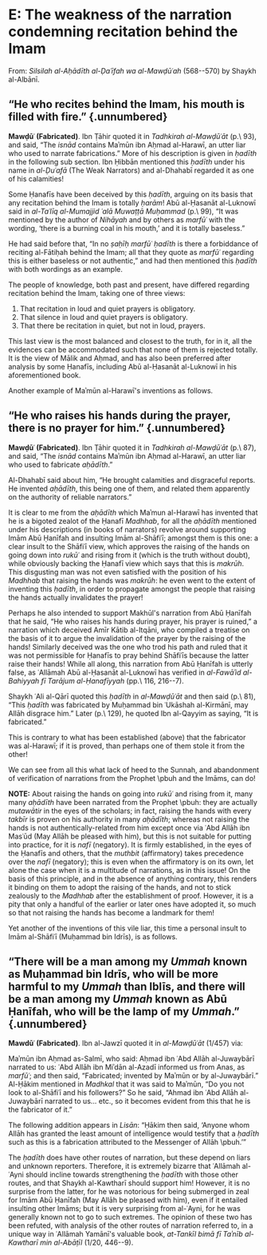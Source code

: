 

# E: The weakness of the narration condemning recitation behind the Imam

From: _Silsilah al-Aḥādīth al-Ḍaʿīfah wa al-Mawḍūʿah_ (568--570) by Shaykh al-Albānī.

## “He who recites behind the Imam, his mouth is filled with fire.” {.unnumbered}

**Mawḍūʿ (Fabricated)**. Ibn Ṭāhir quoted it in _Tadhkirah al-Mawḍūʿāt_ (p.\ 93), and said, “The _isnād_ contains Maʾmūn ibn Aḥmad al-Harawī, an utter liar who used to narrate fabrications.” More of his description is given in _ḥadīth_ in the following sub section. Ibn Ḥibbān mentioned this _ḥadīth_ under his name in _al-Ḍuʿafā_ (The Weak Narrators) and al-Dhahabī regarded it as one of his calamities!

Some Ḥanafīs have been deceived by this _ḥadīth_, arguing on its basis that any recitation behind the Imam is totally _ḥarām_! Abū al-Ḥasanāt al-Luknowī said in _al-Taʿlīq al-Mumajjid ʿalā Muwaṭṭā Muḥammad_ (p.\ 99), “It was mentioned by the author of _Nihāyah_ and by others as _marfūʿ_ with the wording, ‘there is a burning coal in his mouth,’ and it is totally baseless.”

He had said before that, “In no _ṣaḥīḥ marfūʿ ḥadīth_ is there a forbiddance of reciting al-Fātiḥah behind the Imam; all that they quote as _marfūʿ_ regarding this is either baseless or not authentic,” and had then mentioned this _ḥadīth_ with both wordings as an example.

The people of knowledge, both past and present, have differed regarding recitation behind the Imam, taking one of three views:

1. That recitation in loud and quiet prayers is obligatory.
2. That silence in loud and quiet prayers is obligatory.
3. That there be recitation in quiet, but not in loud, prayers.

This last view is the most balanced and closest to the truth, for in it, all the evidences can be accommodated such that none of them is rejected totally. It is the view of Mālik and Aḥmad, and has also been preferred after analysis by some Ḥanafīs, including Abū al-Ḥasanāt al-Luknowī in his aforementioned book.

Another example of Maʾmūn al-Harawī's inventions as follows.

## “He who raises his hands during the prayer, there is no prayer for him.” {.unnumbered}

**Mawḍūʿ (Fabricated)**. Ibn Ṭāhir quoted it in _Tadhkirah al-Mawḍūʿāt_ (p.\ 87), and said, “The _isnād_ contains Maʾmūn ibn Aḥmad al-Harawī, an utter liar who used to fabricate _aḥādīth_.”

Al-Dhahabī said about him, “He brought calamities and disgraceful reports. He invented _aḥādīth_, this being one of them, and related them apparently on the authority of reliable narrators.”

It is clear to me from the _aḥādīth_ which Maʾmun al-Harawī has invented that he is a bigoted zealot of the Ḥanafī _Madhhab_, for all the _aḥādīth_ mentioned under his descriptions (in books of narrators) revolve around supporting Imām Abū Ḥanīfah and insulting Imām al-Shāfiʿī; amongst them is this one: a clear insult to the Shāfiʿī view, which approves the raising of the hands on going down into _rukūʿ_ and rising from it (which is the truth without doubt), while obviously backing the Ḥanafī view which says that this is _makrūh_. This disgusting man was not even satisfied with the position of his _Madhhab_ that raising the hands was _makrūh_: he even went to the extent of inventing this _ḥadīth_, in order to propagate amongst the people that raising the hands actually invalidates the prayer!

Perhaps he also intended to support Makhūl's narration from Abū Ḥanīfah that he said, “He who raises his hands during prayer, his prayer is ruined,” a narration which deceived Amīr Kātib al-Itqāni, who compiled a treatise on the basis of it to argue the invalidation of the prayer by the raising of the hands! Similarly deceived was the one who trod his path and ruled that it was not permissible for Ḥanafīs to pray behind Shāfiʿīs because the latter raise their hands! While all along, this narration from Abū Ḥanīfah is utterly false, as ʿAllāmah Abū al-Ḥasanāt al-Luknowī has verified in _al-Fawāʾid al-Bahiyyah fī Tarājum al-Ḥanafīyyah_ (pp.\ 116, 216--7).

Shaykh ʿAli al-Qārī quoted this _ḥadīth_ in _al-Mawḍūʿāt_ and then said (p.\ 81), “This _ḥadīth_ was fabricated by Muḥammad bin ʿUkāshah al-Kirmānī, may Allāh disgrace him.” Later (p.\ 129), he quoted Ibn al-Qayyim as saying, “It is fabricated.”

This is contrary to what has been established (above) that the fabricator was al-Harawī; if it is proved, than perhaps one of them stole it from the other!

<!-- TODO consider revising this -->

We can see from all this what lack of heed to the Sunnah, and abandonment of verification of narrations from the Prophet \pbuh and the Imāms, can do!

<!-- TODO small-caps the following so it follows the format of the end notes in the chapters -->

**NOTE:** About raising the hands on going into _rukūʿ_ and rising from it, many many _aḥādīth_ have been narrated from the Prophet \pbuh: they are actually _mutawātir_ in the eyes of the scholars; in fact, raising the hands with every _takbīr_ is proven on his authority in many _aḥādīth_; whereas not raising the hands is not authentically-related from him except once via ʿAbd Allāh ibn Masʿūd (May Allāh be pleased with him), but this is not suitable for putting into practice, for it is _nafī_ (negatory). It is firmly established, in the eyes of the Ḥanafīs and others, that the _muthbit_ (affirmatory) takes precedence over the _nafī_ (negatory); this is even when the affirmatory is on its own, let alone the case when it is a multitude of narrations, as in this issue! On the basis of this principle, and in the absence of anything contrary, this renders it binding on them to adopt the raising of the hands, and not to stick zealously to the _Madhhab_ after the establishment of proof. However, it is a pity that only a handful of the earlier or later ones have adopted it, so much so that not raising the hands has become a landmark for them!

Yet another of the inventions of this vile liar, this time a personal insult to Imām al-Shāfiʿī (Muḥammad bin Idrīs), is as follows.

## “There will be a man among my _Ummah_ known as Muḥammad bin Idrīs, who will be more harmful to my _Ummah_ than Iblīs, and there will be a man among my _Ummah_ known as Abū Ḥanīfah, who will be the lamp of my _Ummah_.” {.unnumbered}

**Mawdūʿ (Fabricated)**. Ibn al-Jawzī quoted it in _al-Mawḍūʿāt_ (1/457) via:

Maʾmūn ibn Aḥmad as-Salmī, who said: Aḥmad ibn ʿAbd Allāh al-Juwaybārī narrated to us: ʿAbd Allāh ibn Miʾdān al-Azadī informed us from Anas, as _marfūʿ_; and then said, “Fabricated; invented by Maʾmūn or by al-Juwaybārī.” Al-Ḥākim mentioned in _Madhkal_ that it was said to Maʾmūn, “Do you not look to al-Shāfiʿī and his followers?” So he said, “Ahmad ibn ʿAbd Allāh al-Juwaybārī narrated to us... etc., so it becomes evident from this that he is the fabricator of it.”

The following addition appears in _Lisān_: “Ḥākim then said, ‘Anyone whom Allāh has granted the least amount of intelligence would testify that a _ḥadīth_ such as this is a fabrication attributed to the Messenger of Allāh \pbuh.’”

The _ḥadīth_ does have other routes of narration, but these depend on liars and unknown reporters. Therefore, it is extremely bizarre that ʿAllāmah al-ʿAyni should incline towards strengthening the _ḥadīth_ with those other routes, and that Shaykh al-Kawtharī should support him! However, it is no surprise from the latter, for he was notorious for being submerged in zeal for Imām Abū Ḥanīfah (May Allāh be pleased with him), even if it entailed insulting other Imāms; but it is very surprising from al-ʿAyni, for he was generally known not to go to such extremes. The opinion of these two has been refuted, with analysis of the other routes of narration referred to, in a unique way in ʿAllāmah Yamānī's valuable book, _at-Tankīl bimā fī Taʾnīb al-Kawtharī min al-Abāṭīl_ (1/20, 446--9).


